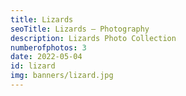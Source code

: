 ```yaml
---
title: Lizards
seoTitle: Lizards — Photography
description: Lizards Photo Collection
numberofphotos: 3
date: 2022-05-04
id: lizard
img: banners/lizard.jpg
---
```

